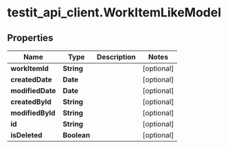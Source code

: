 # testit_api_client.WorkItemLikeModel

## Properties

Name | Type | Description | Notes
------------ | ------------- | ------------- | -------------
**workItemId** | **String** |  | [optional] 
**createdDate** | **Date** |  | [optional] 
**modifiedDate** | **Date** |  | [optional] 
**createdById** | **String** |  | [optional] 
**modifiedById** | **String** |  | [optional] 
**id** | **String** |  | [optional] 
**isDeleted** | **Boolean** |  | [optional] 


